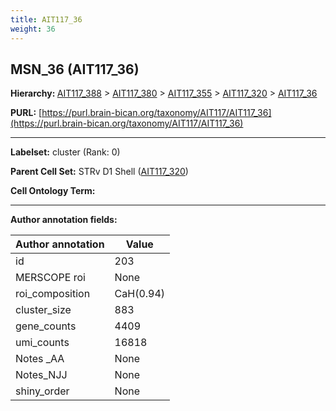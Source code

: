 ```yaml
---
title: AIT117_36
weight: 36
---
```

## MSN_36 (AIT117_36)
<b>Hierarchy: </b>
[AIT117_388](../AIT117_388) >
[AIT117_380](../AIT117_380) >
[AIT117_355](../AIT117_355) >
[AIT117_320](../AIT117_320) >
[AIT117_36](../AIT117_36)

**PURL:** [https://purl.brain-bican.org/taxonomy/AIT117/AIT117_36](https://purl.brain-bican.org/taxonomy/AIT117/AIT117_36)

---


**Labelset:** cluster (Rank: 0)

**Parent Cell Set:** STRv D1 Shell ([AIT117_320](../AIT117_320))



**Cell Ontology Term:** 

[MARKER GENES.]: #


---

[TRANSFERRED ANNOTATIONS.]: #


[AUTHOR ANNOTATION FIELDS.]: #


**Author annotation fields:**

| Author annotation | Value |
|-------------------|-------|
|id|203|
|MERSCOPE roi|None|
|roi_composition|CaH(0.94)|
|cluster_size|883|
|gene_counts|4409|
|umi_counts|16818|
|Notes _AA|None|
|Notes_NJJ|None|
|shiny_order|None|
